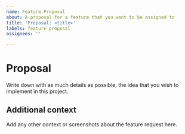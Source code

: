 ```yaml
---
name: Feature Proposal
about: A proposal for a feature that you want to be assigned to
title: 'Proposal: <title>'
labels: feature proposal
assignees: ''

---
```


# Proposal

Write down with as much details as possible, the idea that you wish to implement in this project.

## Additional context

Add any other context or screenshots about the feature request here.
